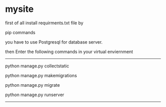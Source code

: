 # mysite

first of all install requirments.txt file by 

pip commands

you have to use Postgresql for database server.

then Enter the following commands in your virtual enviernment

*****

python manage.py collectstatic

python manage.py makemigrations

python manage.py migrate

python manage.py runserver

******

